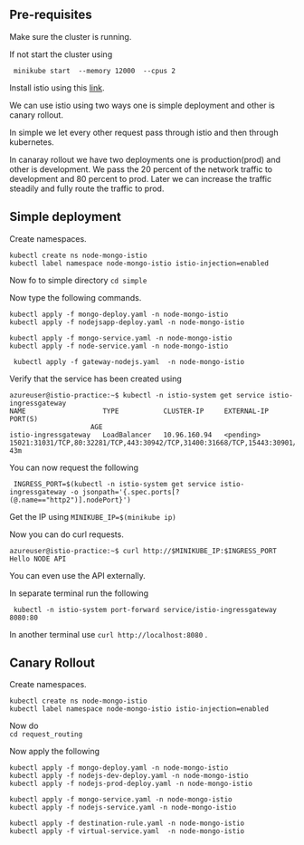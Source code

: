 ## Pre-requisites
Make sure the cluster is running.

If not start the cluster using 
```
 minikube start  --memory 12000  --cpus 2
```

Install istio using this [link](https://istio.io/latest/docs/setup/getting-started).

We can use istio using two ways one is simple deployment and other is canary rollout.


In simple we let every other request pass through istio and then through kubernetes.


In canaray rollout we have two deployments one is production(prod) and other is development.
We pass the 20 percent of the network traffic to development and 80 percent to prod. 
Later we can increase the traffic steadily and fully route the traffic to prod.

## Simple deployment

Create namespaces.
```
kubectl create ns node-mongo-istio
kubectl label namespace node-mongo-istio istio-injection=enabled
```

Now fo to simple directory `cd simple`

Now type the following commands.

```
kubectl apply -f mongo-deploy.yaml -n node-mongo-istio
kubectl apply -f nodejsapp-deploy.yaml -n node-mongo-istio

kubectl apply -f mongo-service.yaml -n node-mongo-istio
kubectl apply -f node-service.yaml -n node-mongo-istio

 kubectl apply -f gateway-nodejs.yaml  -n node-mongo-istio
```

Verify that the service has been created using

```
azureuser@istio-practice:~$ kubectl -n istio-system get service istio-ingressgateway
NAME                   TYPE           CLUSTER-IP     EXTERNAL-IP   PORT(S)
                    AGE
istio-ingressgateway   LoadBalancer   10.96.160.94   <pending>     15021:31031/TCP,80:32281/TCP,443:30942/TCP,31400:31668/TCP,15443:30901/TCP   43m
```

You can now request the following 

```
 INGRESS_PORT=$(kubectl -n istio-system get service istio-ingressgateway -o jsonpath='{.spec.ports[?(@.name=="http2")].nodePort}')
```
Get the IP using  `MINIKUBE_IP=$(minikube ip)`

Now you can do curl requests. 
```
azureuser@istio-practice:~$ curl http://$MINIKUBE_IP:$INGRESS_PORT
Hello NODE API
```

You can even use the API externally. 

In separate terminal run the following 

```
 kubectl -n istio-system port-forward service/istio-ingressgateway 8080:80
```

In another terminal use  `curl http://localhost:8080` . 


## Canary Rollout

Create namespaces.
```
kubectl create ns node-mongo-istio
kubectl label namespace node-mongo-istio istio-injection=enabled
```

Now do  
`cd request_routing`

Now apply the following 
```
kubectl apply -f mongo-deploy.yaml -n node-mongo-istio
kubectl apply -f nodejs-dev-deploy.yaml -n node-mongo-istio
kubectl apply -f nodejs-prod-deploy.yaml -n node-mongo-istio

kubectl apply -f mongo-service.yaml -n node-mongo-istio
kubectl apply -f nodejs-service.yaml -n node-mongo-istio

kubectl apply -f destination-rule.yaml -n node-mongo-istio
kubectl apply -f virtual-service.yaml  -n node-mongo-istio
```


